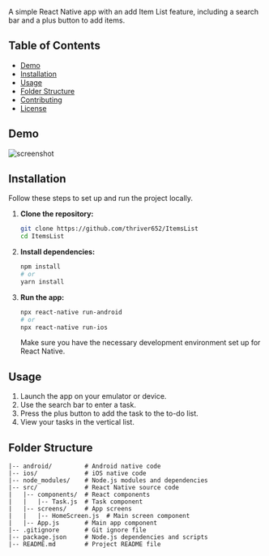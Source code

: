 A simple React Native app with an add Item List feature, including a search bar and a plus button to add items.

## Table of Contents

- [Demo](#demo)
- [Installation](#installation)
- [Usage](#usage)
- [Folder Structure](#folder-structure)
- [Contributing](#contributing)
- [License](#license)

## Demo

![screenshot](https://github.com/thriver652/ItemsList/assets/74093651/94fd4415-d6e0-4f2c-9484-e4eaa62bfc54)

## Installation

Follow these steps to set up and run the project locally.

1. **Clone the repository:**

    ```bash
    git clone https://github.com/thriver652/ItemsList
    cd ItemsList
    ```

2. **Install dependencies:**

    ```bash
    npm install
    # or
    yarn install
    ```

3. **Run the app:**

    ```bash
    npx react-native run-android
    # or
    npx react-native run-ios
    ```

    Make sure you have the necessary development environment set up for React Native.

## Usage

1. Launch the app on your emulator or device.
2. Use the search bar to enter a task.
3. Press the plus button to add the task to the to-do list.
4. View your tasks in the vertical list.

## Folder Structure

```plaintext
|-- android/         # Android native code
|-- ios/             # iOS native code
|-- node_modules/    # Node.js modules and dependencies
|-- src/             # React Native source code
|   |-- components/  # React components
|   |   |-- Task.js  # Task component
|   |-- screens/     # App screens
|   |   |-- HomeScreen.js  # Main screen component
|   |-- App.js       # Main app component
|-- .gitignore       # Git ignore file
|-- package.json     # Node.js dependencies and scripts
|-- README.md        # Project README file
